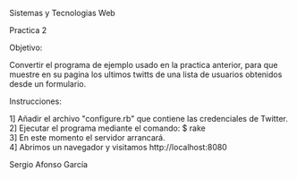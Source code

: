 Sistemas y Tecnologias Web

Practica 2

Objetivo:

Convertir el programa de ejemplo usado en la practica anterior, para que muestre en su pagina los ultimos twitts de una lista de usuarios obtenidos desde un formulario.

Instrucciones:

1] Añadir el archivo "configure.rb" que contiene las credenciales de Twitter.			
2] Ejecutar el programa mediante el comando: $ rake										
3] En este momento el servidor arrancará.											
4] Abrimos un navegador y visitamos http://localhost:8080							

Sergio Afonso García